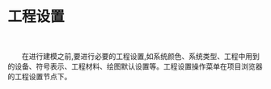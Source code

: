 
# 工程设置
<br/>

&emsp;&emsp;在进行建模之前,要进行必要的工程设置,如系统颜色、系统类型、工程中用到的设备、符号表示、工程材料、绘图默认设置等。工程设置操作菜单在项目浏览器的工程设置节点下。